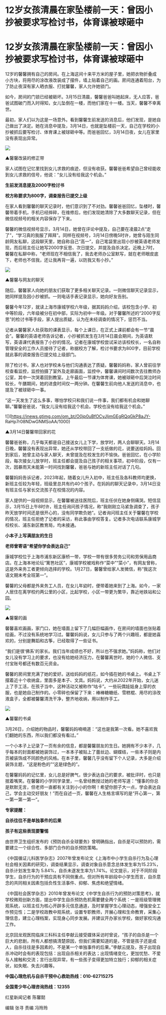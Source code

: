 # 12岁女孩清晨在家坠楼前一天：曾因小抄被要求写检讨书，体育课被球砸中

# 12岁女孩清晨在家坠楼前一天：曾因小抄被要求写检讨书，体育课被球砸中

12岁的馨馨拥有自己的房间。在上海这间十来平方米的屋子里，她把衣物折叠成小方块，将用尽的涂改液改装成了摆件，墙上贴着自己的画。房间连通着阳台，为了防止夜深有家人晒衣服、打扰馨馨，家人允许她锁门。

如今，房间的门锁已经被砸坏。3月15日清晨，馨馨爸爸叫她起床，无人应答，爸爸试图破门而入时得知，女儿坠倒在一楼，而他们家在十一楼。当天，馨馨不幸离世。

最初，家人们以为这是一场意外。看到馨馨生前发送的消息后，他们发现，是她自己做出了决定。她在消息中提及，3月14日，也就是坠楼前一天，自己在学校的小抄被抓后要写检讨、体育课上被球砸中等。而爸爸回忆，3月14日夜，女儿在家里没有表现出异常。

![](https://inews.gtimg.com/om_bt/OzUVwNPhn7uLcRRzb_cdH6IpugpFcG2uE_vIDRbwdz2JAAA/1000)

▲馨馨改装的修正带

家人试图在记忆里找到女儿求救的痕迹，但没有收获。馨馨爸爸希望自己曾经能收到女儿求救的信号，他说：“女儿没有给我这个机会。”

**生前发消息提及2000字检讨书**

**校方称要求为800字，调查报告已提交上级**

在家人看到馨馨的聊天记录时，他们意识到了不对劲。馨馨爸爸回忆，坠楼时，馨馨带着手机，手机已经摔碎，在维修后，他们发现她清除了大多数聊天记录，但在微信视频号的相关内容保存了下来。

馨馨的微信视频号显示，3月14日，她曾在评论中提及，自己要在凌晨2点“走了”，“学习真的我服了拜拜”。同样在视频号，3月14日傍晚5时许，她曾与陌生同龄网友私聊，这段聊天里，她自称自己“高一”，自己笔袋里出现小抄被英语老师发现，而后班主任让她写2000字反思、次日提交，并提及自杀决定。近晚上7时，馨馨在私聊中称，“老师现在不相信我了，我去老师办公室默写，就在老师眼皮底下，老师也不信我，还让我再背一遍，以防我又有小抄。”

![](https://inews.gtimg.com/om_bt/OzuyDk1XYEUbcyQV17P80nmcgPMqQCigWhiuN_b2yV1FsAA/1000)

▲馨馨与网友的聊天

随后，馨馨家人向她的朋友们获取了更多相关聊天记录。一则微信聊天记录显示，她同样提及因小抄被抓。一则电话手表记录显示，她向好友告别。

馨馨今年12岁，就读上海市康城学校六年级，据其妈妈介绍，该校包含小学、初中等阶段，六年级被分在初中部，实际为初中一年级。对于馨馨所述的“2000字反思”的检讨书等手段，家人提出质疑，认为在未经调查的情况下，惩罚不当。

记者从馨馨家人处获取的课表显示，每个上课日，在正式上课前都会有一节“晨会”。馨馨的英语老师告诉记者，小抄被抓发生在3月14日晨会期间，为英语默写，英语课代表报告了小抄的情况。记者在康城学校尝试采访该校校长，一名自称管理安全的工作人员接待了记者，称据校方了解，检讨书要求为800字，目前学校就此事的调查报告已提交给上级部门。

除了检讨书，家人也对学校未与他们沟通表达了质疑。馨馨妈妈称，家人曾前往学校查看监控，监控拍摄了室外及走廊画面，监控中，馨馨课间时间数次去往教师办公室，其中一次哭着回到教室。上午最后一节课为体育课，她被球砸中后哭泣时间较长，午膳期间，她的进食时间仅一两分钟。在馨馨生前向他人发送的消息中，也提及了被球砸中一事。

“这一天发生了这么多事，哪怕学校只和我们说一件事，我们都有机会和她聊聊。”馨馨爸爸说，“我女儿没有给我这个机会。学校也没有给我这个机会。”

![](https://inews.gtimg.com/om_bt/O0jp0uBfOCyJljmGEgRQqGkP8aJY-
RaHp7r08NDwGNMSoAA/1000)

▲3月14日馨馨带回家的花

馨馨爸爸称，几乎每天都是自己接送女儿上下学，放学时，两人会聊聊天。3月14日晚，馨馨没有表现出异常，她还从学校带回了一支纸做的花，说要送给妈妈。回到家后，她曾主动与家人聊天，未曾提及在校发生的不愉快。爸爸回忆，在小学阶段，每次接女儿放学时，班主任都会提及自己孩子的相关事项，初中阶段，仅有一次，因暴雨天未能第一时间找到馨馨，爸爸与她的新班主任对话了几句。

馨馨妈妈告诉记者，2023年起，随着女儿升入初中，班主任及各科教师均更换，新班主任较为年轻，班级里总共有约40个孩子。在妈妈的聊天记录中，3月14日没有班主任与家长交流孩子在校情况的内容。

家人提供的一段视频显示，在馨馨被送往医院后，班主任伏在她身侧痛哭。短信显示，3月15日上午8时许，班主任询问孩子情况，称“我刚刚立马紧急调查了，孩子昨天放学时间还是很开心的，没有同学欺负她”。记者询问班主任关于馨馨在学校的情况，班主任拒绝了记者的采访，称此事由学校答复。记者多次电话联系康城学校校长、浦东新区教育局，均未接通。

**小本子上写满朋友的生日**

**老师曾寄语“希望你学会表达自己”**

康城学校位于上海市浦东新区康桥一带，学校一带有很多劳务公司和劳保用品商店。在上海本地论坛“篱笆社区”，康城学校被戏称作“菜中”“菜小”，有网友曾称，这是外来务工者更倾向选择的学校。1月27日，馨馨曾给家人发微信，称“我这次语文期末考全班第一”。

馨馨的父母都是外来务工人员，在女儿年幼时，便带着她来到了上海。如今，一家人居住在离学校约两公里的小区，比起学校，小区一带更为繁华，靠近地铁站和公园。

![](https://inews.gtimg.com/om_bt/O0J-u8M0Kdr3FH6X3Sgi8LX2uckAcHyjrakG7V_IA95kAAA/1000)

▲馨馨的画

馨馨喜欢画画，家门口，她在墙面上留下了几幅巨幅画作，在房间的墙面也张贴着绘画，不过没有系统地学习过。馨馨妈妈说，女儿只参与了两个兴趣班，都是她喜欢的，分别是舞蹈和古筝，已经取得了一些证书。

“我们是很‘佛系’的家长。我们当年成绩也不好，所以也不强求她。”妈妈称，他们对女儿没有学习上的要求，也没有给她经济压力，在馨馨离世时，她的个人微信、支付宝账号都还有数百元资金。

馨馨的房间里充满了她的爱好。送给妈妈的纸花，如今插在她的书桌上。书桌上下摆着近十个收纳盒，里面多是本子、文具。妈妈说，大约从2022年开始，女儿迷上了手工活，在孩子当中，这种活动又被称作“咕卡”。一些玩偶娃娃身上穿的衣服，也是她自己制作的。小零碎也保留了下来：棒棒糖糖纸、雪糕棍、用尽的涂改液盒子，全都被馨馨清洗干净，整齐地收纳，用以制作手工。

![](https://inews.gtimg.com/om_bt/OmELLKLNQmzQVJqsu2yQDoBjN2zWoqyYMj1TRtTa8fBr4AA/1000)

▲馨馨的书桌

3月26日，介绍她的物品时，馨馨妈妈喃喃道：“这也是我第一次看。她不喜欢我们翻她的东西，所以我们都没有看过。”

一个小本子上记录了一页有余的信息，都是馨馨朋友的生日。她拥有不少本子，几乎每本的封面都被她装饰过，一本本子被贴上了蕾丝边、蝴蝶结，一些本子则是内页被装饰成不同颜色的风格。在本子里，馨馨几乎没有留下个人记录，大多是介绍装饰主题，“这是粉色的”“这是绿色的”。

在馨馨妈妈的记忆里，女儿总是好脾气，很少表达自己的要求，被批评时，也只是抿着嘴笑。在馨馨的小学同学录里，一名曾经教授过她的老师写道：“懂事的你总是默默无言，但老师一直都有关注到小小的你啊！希望你胆子大一点，学会表达自己，学会主动交好朋友！”而在自述一页，馨馨在人生格言填写的是“开心第一，第一第一第一第一”。

**专家提醒：**

**自杀往往不是单独事件的后果**

**孩子有这些表现要警惕**

由世界卫生组织发布的《预防自杀全球要务》曾明确指出，自杀是可以预防的，需要建立一个综合性、多部门合作的自杀预防策略。

《中国循证儿科医学杂志》2007年曾发布论文《上海市中小学生自杀行为及心理社会相关因素的研究》，调查结果显示，调查对象自杀意念总体发生率为15.23%，自杀计划发生率为
5.84%，自杀未遂发生率为1.74%。论文提示，对于不同阶段学生，自杀行为的干预应具有不同侧重点。但对所有年龄段中小学生而言，自杀意念的共同相关因素包括负性生活事件、抑郁、焦虑和绝望情绪。

《中国社会医学杂志》2010年曾发布论文《中学生自杀行为的预防对策思考》，就学校微观创新方面，提出中学生自杀预防危机需要健全两个系统：一是班级管理微观系统，以班主任为核心开辟多元信息通道，及时掌握学生心理动态，增强安全工作预见性；二是学校政教中观系统，设置专职教师，开展心理和生命教育，采集心理信息，建立心理档案，实现身心同步发展。并建议开办家长学校，做好家校沟通工作。

北京回龙观医院临床三科科主任李献云接受媒体采访时曾说，“孩子的自杀是一个巨大的悲剧，所有人都想搞清楚原因，但我们需要知道的是，不管是孩子还是成人，自杀往往是多因素的，不是某一个单独事件的后果。”李献云提及，孩子出现自杀冲动时会有的表现包括：出现自杀相关的表达；出现情绪变化，更加忧愁、不爱与人接触和交流；言行出现异常，有一些孩子变得更加特立独行；抑郁的相关症状，如失眠、失去兴趣等。

**中国心理危机与自杀干预中心救助热线：010-62715275**

**全国青少年心理咨询热线：12355**

红星新闻记者 陈馨懿

编辑 张寻 责编 冯玲玲

